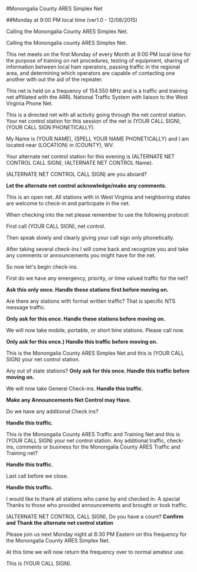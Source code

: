 #Monongalia County ARES Simplex Net

##Monday at 9:00 PM local time (ver1.0 - 12/08/2015)

Calling the Monongalia County ARES Simplex Net.

Calling the Monongalia county ARES Simplex Net.

This net meets on the first Monday of every Month at 9:00 PM local time for the purpose of training on net procedures, testing of equipment, sharing of information between local ham operators, passing traffic in the regional area, and determining which operators are capable of contacting one another with out the aid of the repeater.

This net is held on a frequency of 154.550 MHz and is a traffic and training net affiliated with the ARRL National Traffic System with liaison to the West Virginia Phone Net.

This is a directed net with all activity going through the net control station.  Your net control station for this session of the net is (YOUR CALL SIGN),(YOUR CALL SIGN PHONETICALLY).

My Name is (YOUR NAME), (SPELL YOUR NAME PHONETICALLY) and I am located near (LOCATION) in (COUNTY), WV.

Your alternate net control station for this evening is (ALTERNATE NET CONTROL CALL SIGN), (ALTERNATE NET CONTROL Name).

(ALTERNATE NET CONTROL CALL SIGN) are you aboard?

**Let the alternate net control acknowledge/make any comments.**

This is an open net.  All stations with in West Virginia and neighboring states are welcome to check-in and participate in the net.

When checking into the net please remember to use the following protocol:

First call (YOUR CALL SIGN), net control.

Then speak slowly and clearly giving your call sign only phonetically.

After taking several check-ins I will come back and recognize you and take any comments or announcements you might have for the net.


So now let's begin check-ins.

First do we have any emergency, priority, or time valued traffic for the net?

**Ask this only once.
Handle these stations first before moving on.**

Are there any stations with formal written traffic?  That is specific NTS message traffic.

**Only ask for this once.
Handle these stations before moving on.**

We will now take mobile, portable, or short time stations.  Please call now.

**Only ask for this once.)
Handle this traffic before moving on.**

This is the Monongalia County ARES Simplex Net and this is (YOUR CALL SIGN) your net control station.

Any out of state stations?
**Only ask for this once.
Handle this traffic before moving on.**

We will now take General Check-ins.
**Handle this traffic.**

**Make any Announcements Net Control may Have.**

Do we have any additional Check ins?

**Handle this traffic.**

This is the Monongalia County ARES Traffic and Training Net and this is (YOUR CALL SIGN) your net control station.
Any additional traffic, check-ins, comments or business for the Monongalia County ARES Traffic and Training net?

**Handle this traffic.**

Last call before we close.

**Handle this traffic.**

I would like to thank all stations who came by and checked in.  A special Thanks to those who provided announcements and brought or took traffic.  

(ALTERNATE NET CONTROL CALL SIGN), Do you have a count?
**Confirm and Thank the alternate net control station**

Please join us next Monday night at 8:30 PM Eastern on this frequency for the Monongalia County ARES Simplex Net.

At this time we will now return the frequency over to normal amateur use.

This is (YOUR CALL SIGN).

